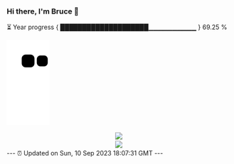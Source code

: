 ### Hi there, I'm Bruce 👋
⏳ Year progress { ████████████████████▁▁▁▁▁▁▁▁▁▁ } 69.25 %

![](https://raw.githubusercontent.com/Swiftie13st/Swiftie13st/main/assets/github-contribution-grid-snake.svg)


<div align="center"> <img src="https://metrics.lecoq.io/Swiftie13st?template=classic&config.timezone=Asia%2FShanghai"> </div>

<div align="center"> <img src="https://github-readme-streak-stats.herokuapp.com/?user=Swiftie13st" /> </div>
---
⏰ Updated on Sun, 10 Sep 2023 18:07:31 GMT
---

